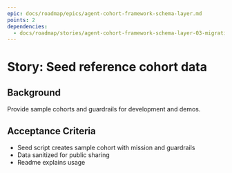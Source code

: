 ```yaml
---
epic: docs/roadmap/epics/agent-cohort-framework-schema-layer.md
points: 2
dependencies:
  - docs/roadmap/stories/agent-cohort-framework-schema-layer-03-migrations.md
---
```

# Story: Seed reference cohort data

## Background
Provide sample cohorts and guardrails for development and demos.

## Acceptance Criteria
- Seed script creates sample cohort with mission and guardrails
- Data sanitized for public sharing
- Readme explains usage
